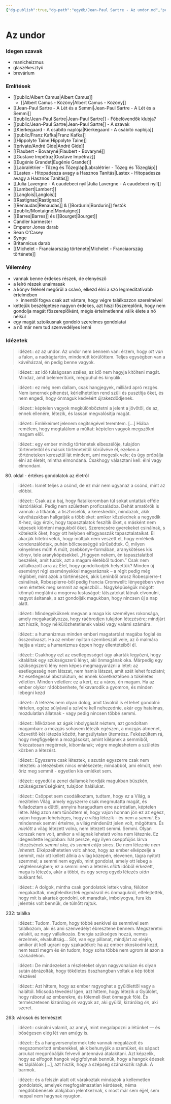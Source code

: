 ```yaml
---
{"dg-publish":true,"dg-path":"egyéb/Jean-Paul Sartre - Az undor.md","permalink":"/egyeb/jean-paul-sartre-az-undor/","title":"Az undor"}
---
```


# Az undor

### Idegen szavak

- manicheizmus
- glaszékesztyű
- brevárium

### Említések

- [[public/Albert Camus\|Albert Camus]]
	- [[Albert Camus - Közöny\|Albert Camus - Közöny]]
- [[Jean-Paul Sartre - A Lét és a Semmi\|Jean-Paul Sartre - A Lét és a Semmi]]
- [[public/Jean-Paul Sartre\|Jean-Paul Sartre]] - Főbelövendők klubja?
- [[public/Jean-Paul Sartre\|Jean-Paul Sartre]] - A szavak
- [[Kierkegaard - A csábító naplója\|Kierkegaard - A csábító naplója]]
- [[public/Franz Kafka\|Franz Kafka]]
- [[Hippolyte Taine\|Hippolyte Taine]]
- [[private/André Gide\|André Gide]]
- [[Flaubert - Bovaryné\|Flaubert - Bovaryné]]
- [[Gustave Impétraz\|Gustave Impétraz]]
- [[Eugénie Grandet\|Eugénie Grandet]]
- [[Labralétrier - Tőzeg és Tőzegláp\|Labralétrier - Tőzeg és Tőzegláp]]
- [[Lastex - Hitopadesza avagy a Hasznos Tanítás\|Lastex - Hitopadesza avagy a Hasznos Tanítás]]
- [[Julia Lavergne - A caudebeci nyíl\|Julia Lavergne - A caudebeci nyíl]]
- [[Lambert\|Lambert]]
- [[Langlois\|Langlois]]
- [[Rastignac\|Rastignac]]
- [[Renaudas\|Renaudas]] & [[Bordurin\|Bordurin]] festők
- [[public/Montaigne\|Montaigne]]
- [[Barres\|Barres]] és [[Bourget\|Bourget]]
- Candler karmester
- Emperor Jones darab
- Sean O'Casey
- Synge
- Britannicus darab
- [[Michelet - Franciaország története\|Michelet - Franciaország története]]
### Vélemény

- vannak benne érdekes részek, de elenyésző
- a leíró részek unalmasak
- a könyv felénél megőrül a csávó, elkezd élni a szó legmeditatívabb értelmében
	- innentől fogva csak azt vártam, hogy végre találkozzon szerelmével
- kettejük beszélgetése nagyon érdekes, azt hiszi főszereplőnk, hogy nem gondolja magát főszereplőként, mégis értelmetlenné válik élete a nő nélkül
- egy magát sztoikusnak gondoló szerelmes gondolatai
- a nő már nem tud szenvedélyes lenni
### Idézetek

> idézet:: *ez* az undor. Az undor nem bennem van: érzem, hogy *ott van* a falon, a nadrágtartón, mindenütt körülöttem. Teljes egységben van a kávéházzal, én pedig benne vagyok.

> idézet:: az idő túlságosan széles, az idő nem hagyja kitölteni magát. Mindaz, amit belemerítünk, megpuhul és kinyúlik.

> idézet:: ez még nem dallam, csak hangjegyek, milliárd apró rezgés. Nem ismernek pihenést, kérlelhetetlen rend szüli és pusztítja őket, és nem engedi, hogy önmaguk kedvéért újrakezdődjenek.

> idézet:: képtelen vagyok megkülönböztetni a jelent a jövőtől, de az, ennek ellenére, létezik, és lassan megvalósítja magát.

> idézet:: Emlékeimet jelenem segítségével teremtem. [...] Hiába remélem, hogy megtalálom a múltat: képtelen vagyok megszökni magam elől.

> idézet:: egy ember mindig történetek elbeszélője, tulajdon történeteitől és mások történeteitől körülvéve él, ezeken a történeteken keresztül lát mindent, ami megesik vele; és úgy próbálja élni az életét, mintha elmondaná. Csakhogy választani kell: élni vagy elmondani.

80. oldal - értékes gondolatok az életről

> idézet:: Ismét teljes a csönd, de ez már nem ugyanaz a csönd, mint az előbbi.

> idézet:: Csak az a baj, hogy fiatalkoromban túl sokat untattak efféle históriákkal. Pedig nem születtem proficsaládba. Dehát amatőrök is vannak: a titkárok, a tisztviselők, a kereskedők, mindazok, akik kávéházakban hallgatják a többieket: amikor közelednek a negyedik X-hez, úgy érzik, hogy tapasztalatok feszítik őket, s másként nem képesek kiönteni magukból őket. Szerencsére gyerekeket csinálnak, s kötelezik őket, hogy ott helyben elfogyasszák tapasztalataikat. El akarják hitetni velük, hogy múltjuk nem veszett el, hogy emlékeik kondenzálódtak, puhán bölcsességgé sűrűsödtek. Ó, milyen kényelmes múlt! A múlt, zsebkönyv-formában, aranykötéses kis könyv, tele aranyköpésekkel. „Higgyen nekem, én tapasztalatból beszélek, amit tudok, azt a magam életéből tudom.” Csak nem vállalkozott arra az Élet, hogy gondolkodjék helyettük? Minden új eseményt régi eseményekkel magyaráznak – a régit pedig még régibbel, mint azok a történészek, akik Leninből orosz Robespierre-t csinálnak, Robespierre-ből pedig francia Cromwellt: lényegében véve nem értettek meg semmit az egészből... Nagyképűségük mögött könnyű meglátni a mogorva lustaságot: látszatokat látnak elvonulni, nagyot ásítanak, s azt gondolják magukban, hogy nincsen új a nap alatt.

> idézet:: Mindegyiküknek megvan a maga kis személyes rokonsága, amely megakadályozza, hogy ráébredjen tulajdon létezésére; mindjárt azt hiszik, hogy nélkülözhetetlenek valaki vagy valami számára.

> idézet:: a humanizmus minden emberi magatartást magába foglal és összeolvaszt. Ha az ember nyíltan szembeszáll vele, az ő malmára hajtja a vizet; a humanizmus éppen hogy ellentéteiből él.

> idézet:: Csakhogy ezt az esetlegességet úgy akarták legyőzni, hogy kitaláltak egy szükségszerű lényt, aki önmagának oka. Márpedig egy szükségszerű lény nem képes megmagyarázni a létet: az esetlegesség nem látszat, nem hamis látszat, amit szét lehet foszlatni; Az esetlegessé abszolútum, és ennek következtében a tökéletes véletlen. Minden véletlen: ez a kert, ez a város, én magam. Ha az ember olykor rádöbbenhete, felkavarodik a gyomron, és minden lebegni kezd

> idézet:: A létezés nem olyan dolog, amit távolról is el lehet gondolni: hirtelen, egész súlyával a szívére kell nehezednie, akár egy hatalmas, mozdulatlan állatnak - vagy pedig nincsen többé semmi.

> idézet:: Miközben az ágak inbolygását néztem, azt gondoltam magamban: a mozgás sohasem létezik egészen, a mozgás átmenet, közvetítő két létezés között, hangsúlytalan ütemrész. Fekészültem rá, hogy megfigyeljem a mozgásokat, amint kilépnek a semmiből, fokozatosan megérnek, kibomlanak; végre megleshetem a születés közben a létezést.

> idézet:: Egyszerre csak léteztek, s azután egyszerre csak nem léteztek: a létezésbek nincs emlékezete; mindabból, ami elmúlt, nem őriz meg semmit - egyetlen kis emléket sem.

> idézet:: egyedül a zenei dallamok hordják magukban büszkén, szükségszerűségként, tulajdon halálukat.

> idézet:: Csöppet sem csodálkoztam, tudtam, hogy *ez* a Világ, a mezítelen Világ, amely egyszerre csak megmutatta magát, és fulladoztam a dűtől, annyira haragudtam erre az írdatlan, képtelen létre. Még azon sem tűnődtem el, hogy vajon honnan jön ez az egész, vajon hogyan lehetséges, hogy *a világ* létezik - és nem a *semmi*. És mindennek semmi értelme, a világ mindenütt jelen volt, mögöttem. És *mielőtt* a világ létezett volna, nem létezett semmi. Semmi. Olyan korszak nem volt, amikor a világnak lehetett volna nem léteznie. Ez idegesítette legjobban: hát persze, egy ilyen cseppfújós lárva létezésének *semmi oka, és semmi célja sincs*. De nem léteznie *nem lehetett*. Elképzelhetetlen volt: ahhoz, hogy az ember elképzelje a semmit, már ott kellett állnia a világ közepén, elevenen, tágra nyitott szemmel; a semmi nem egyéb, mint gondolat, amely ott lebeg a végtelenségben; ez a semmi nem a létezés *előtti* időből érkezett, maga is létezés, akár a többi, és egy sereg egyéb létezés *után* bukkant fel.

> idézet:: A dolgok, mintha csak gondolatok lettek volna, félúton megakadtak, megfeledkeztek egymásról és önmagukról, elfelejtették, hogy mit is akartak gondolni, ott maradtak, imbolyogva, fura kis jelentés volt bennük, de túlnőtt rajtuk.

232: találka

> idézet:: Tudom. Tudom, hogy többé senkivel és semmivel sem találkozom, aki és ami szenvedélyt ébresztene bennem. Megszeretni valakit, az nagy vállalkozás. Energia szükséges hozzá, nemes érzelmek, elvakultság... Sőt, van egy pillanat, mindjárt az elején, amikor át kell ugrani egy szakadékot: ha az ember okoskodni kezd, nem teszi megm és én tudom, hogy soha többé nem ugrom át azon a szakadékon.

> idézet:: De mindezeket a részleteket olyan nagyvonalúan és olyan sután ábrázolták, hogy tökéletes összhangban voltak a kép többi részével

> idézet:: Azt hittem, hogy az ember ragyoghat a gyűlölettől vagy a haláltól. Micsoda tévedés! Igen, azt hittem, hogy létezik *a* Gyűlölet, hogy ráborul az emberekre, és fölemeli őket önmaguk fölé. És természetesen kizárólag *én* vagyok az, aki gyűlöl, kizárólag *én*, aki szeret.

263: városok és természet

> idézet:: csinálni valamit, az annyi, mint megalapozni a létünket — és bőségesen elég lét van amúgy is.

> idézet:: És a hangversenytermek tele vannak megalázott és megszomorított emberekkel, akik behunyják a szemüket, és sápadt arcukat megpróbálják felvevő antennává átalakítani. Azt képzelik, hogy az elfogott hangok végigfolynak bennük, hogy a hangok édesek és táplálóak [...], azt hiszik, hogy a szépség szánakozik rajtuk. A barmok.

> idézet:: és a felszín alatt ott várakoztak mindazok a kellemetlen gondolatok, amelyek megfogalmazatlan kérdések, néma megdöbbenések alakjában jelentkeznak, s most már sem éjjel, sem nappal nem hagynak nyugton.